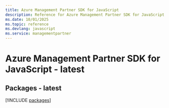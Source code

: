 ```yaml
---
title: Azure Management Partner SDK for JavaScript
description: Reference for Azure Management Partner SDK for JavaScript
ms.date: 10/01/2025
ms.topic: reference
ms.devlang: javascript
ms.service: managementpartner
---
```

# Azure Management Partner SDK for JavaScript - latest
## Packages - latest
[!INCLUDE [packages](management-partner-index.md)]